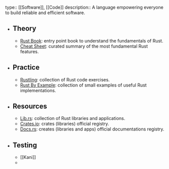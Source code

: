 type:: [[Software]], [[Code]]
description:: A language empowering everyone to build reliable and efficient software.

- ## Theory
	- [Rust Book](https://doc.rust-lang.org/book/): entry point book to understand the fundamentals of Rust.
	- [Cheat Sheet](http://cheats.rs): curated summary of the most fundamental Rust features.
- ## Practice
	- [Rustling](https://github.com/rust-lang/rustlings/): collection of Rust code exercises.
	- [Rust By Example](https://doc.rust-lang.org/stable/rust-by-example/hello.html): collection of small examples of useful Rust implementations.
- ## Resources
	- [Lib.rs](https://lib.rs/): collection of Rust libraries and applications.
	- [Crates.io](https://crates.io): crates (libraries) official registry.
	- [Docs.rs](https://docs.rs): creates (libraries and apps) official documentations registry.
- ## Testing
	- [[Kani]]
	-